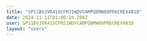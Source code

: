 ```yaml
---
title: "SP11BVJVR41SCFMJ1WDVCAMPQ0MW60PR6CREX4B1D"
date: 2024-11-11T01:00:20.208Z
user: SP11BVJVR41SCFMJ1WDVCAMPQ0MW60PR6CREX4B1D
layout: "users"
---
```

    